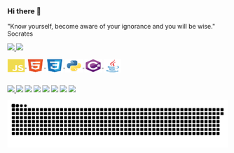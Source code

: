 ### Hi there 👋


  "Know yourself, become aware of your ignorance and you will be wise."
Socrates

<!--
**Ceaser0389/Ceaser0389** is a ✨ _special_ ✨ repository because its `README.md` (this file) appears on your GitHub profile.

Here are some ideas to get you started:

- 🔭 I’m currently studying  C# and ...
- 🌱 I’m currently learning  Java and js...
- 👯 I’m looking to collaborate on ...
- 🤔 I’m looking for help with ...
- 💬 Ask me about ...
- 📫 How to reach me: ...
- 😄 Pronouns: ...
- ⚡ Fun fact: ...
-->

 <div>
  <a href="https://github.com/ceaser0389">
  <img height="180em" src="https://github-readme-stats.vercel.app/api?username=ceaser0389&show_icons=true&theme=dark&include_all_commits=true&count_private=true"/>
  <img height="180em" src="https://github-readme-stats.vercel.app/api/top-langs/?username=ceaser0389&layout=compact&langs_count=16&theme=dark"/>
 
</div>


 </div>
<div style="display: inline_block"><br>
  <img align="center" alt="Cesar-Js" height="30" width="40" src="https://raw.githubusercontent.com/devicons/devicon/master/icons/javascript/javascript-plain.svg">
  <img align="center" alt="Cesar-HTML" height="30" width="40" src="https://raw.githubusercontent.com/devicons/devicon/master/icons/html5/html5-original.svg">
  <img align="center" alt="Cesar-CSS" height="30" width="40" src="https://raw.githubusercontent.com/devicons/devicon/master/icons/css3/css3-original.svg">
  <img align="center" alt="Cesar-Python" height="30" width="40" src="https://raw.githubusercontent.com/devicons/devicon/master/icons/python/python-original.svg">
  <img align="center" alt="Cesar-Csharp" height="30" width="40" src="https://raw.githubusercontent.com/devicons/devicon/master/icons/csharp/csharp-original.svg">
  <img align="center" alt="Cesar-Java" height="30" width="40" src="https://raw.githubusercontent.com/devicons/devicon/master/icons/java/java-original.svg">
  

  ##
 
<div> 

  <a href="https://www.linkedin.com/in/cesar-alves-developer/" target="_blank"> <img src="https://img.shields.io/badge/-LinkedIn-%230077B5?style=for-the-badge&logo=linkedin&logoColor=white" target="_blank"> </a> 
  <a href="https://twitter.com/pe_ce03/" target="_blank"> <img src="https://img.shields.io/badge/Twitter-1DA1F2?style=for-the-badge&logo=twitter&logoColor=white" target="_blank"></a> 
  <a ref="https://ceaser.alves03@gmail.com" target="_blank"> <img src="https://img.shields.io/badge/Gmail-D14836?style=for-the-badge&logo=gmail&logoColor=white " target="_blank"></a> 
  <a ref="https://César Alves#9193" target="_blank"> <img src="https://img.shields.io/badge/Discord-7289DA?style=for-the-badge&logo=discord&logoColor=white" target="_blank"></a> 
  <a ref="https://www.facebook.com/cesar.alves.566148" target="_blank">  <img src="https://img.shields.io/badge/Facebook-1877F2?style=for-the-badge&logo=facebook&logoColor=white" target="_blank"></a> 
  <a ref="https://api.telegram.com/send?phone=5515996314284&text=Olá,%20meu%20amigo!." target="_blank">  <img src="https://img.shields.io/badge/Telegram-2CA5E0?style=for-the-badge&logo=telegram&logoColor=white" target="_blank"></a> 
  <a ref=" https://api.whatsapp.com/send?phone=5511987654321&text=Olá,%20meu%20amigo!" target="_blank">  <img src="https://img.shields.io/badge/WhatsApp-25D366?style=for-the-badge&logo=whatsapp&logoColor=white" target="_blank"></a> 
 <a ref="https://www.instagram.com/cesaralves03/" target="_blank">  <img src="https://img.shields.io/badge/Instagram-E4405F?style=for-the-badge&logo=instagram&logoColor=white" target="_blank"></a> 

   ![Snake animation](https://github.com/ceaser0389/ceaser0389/blob/output/github-contribution-grid-snake.svg)
 </div>
  
  
